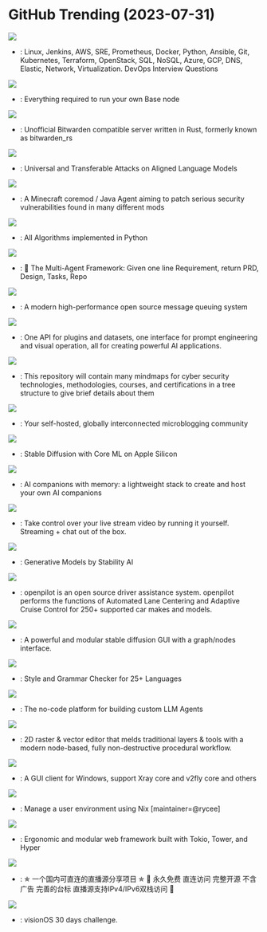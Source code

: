 # GitHub Trending (2023-07-31)

![](https://img.shields.io/badge/Python-New%202-green?style=flat-square&logo=appveyor)
- [](https://github.comundefined): Linux, Jenkins, AWS, SRE, Prometheus, Docker, Python, Ansible, Git, Kubernetes, Terraform, OpenStack, SQL, NoSQL, Azure, GCP, DNS, Elastic, Network, Virtualization. DevOps Interview Questions

![](https://img.shields.io/badge/Shell-New%20354-green?style=flat-square&logo=appveyor)
- [](https://github.comundefined): Everything required to run your own Base node

![](https://img.shields.io/badge/Rust-New%2069-green?style=flat-square&logo=appveyor)
- [](https://github.comundefined): Unofficial Bitwarden compatible server written in Rust, formerly known as bitwarden_rs

![](https://img.shields.io/badge/Python-New%20207-green?style=flat-square&logo=appveyor)
- [](https://github.comundefined): Universal and Transferable Attacks on Aligned Language Models

![](https://img.shields.io/badge/Java-New%2047-green?style=flat-square&logo=appveyor)
- [](https://github.comundefined): A Minecraft coremod / Java Agent aiming to patch serious security vulnerabilities found in many different mods

![](https://img.shields.io/badge/Python-New%2047-green?style=flat-square&logo=appveyor)
- [](https://github.comundefined): All Algorithms implemented in Python

![](https://img.shields.io/badge/Python-New%20460-green?style=flat-square&logo=appveyor)
- [](https://github.comundefined): 🌟 The Multi-Agent Framework: Given one line Requirement, return PRD, Design, Tasks, Repo

![](https://img.shields.io/badge/C%2B%2B-New%20293-green?style=flat-square&logo=appveyor)
- [](https://github.comundefined): A modern high-performance open source message queuing system

![](https://img.shields.io/badge/TypeScript-New%20156-green?style=flat-square&logo=appveyor)
- [](https://github.comundefined): One API for plugins and datasets, one interface for prompt engineering and visual operation, all for creating powerful AI applications.

![](https://img.shields.io/badge/none-New%2033-green?style=flat-square&logo=appveyor)
- [](https://github.comundefined): This repository will contain many mindmaps for cyber security technologies, methodologies, courses, and certifications in a tree structure to give brief details about them

![](https://img.shields.io/badge/Ruby-New%2026-green?style=flat-square&logo=appveyor)
- [](https://github.comundefined): Your self-hosted, globally interconnected microblogging community

![](https://img.shields.io/badge/Python-New%2096-green?style=flat-square&logo=appveyor)
- [](https://github.comundefined): Stable Diffusion with Core ML on Apple Silicon

![](https://img.shields.io/badge/TypeScript-New%20144-green?style=flat-square&logo=appveyor)
- [](https://github.comundefined): AI companions with memory: a lightweight stack to create and host your own AI companions

![](https://img.shields.io/badge/TypeScript-New%2017-green?style=flat-square&logo=appveyor)
- [](https://github.comundefined): Take control over your live stream video by running it yourself. Streaming + chat out of the box.

![](https://img.shields.io/badge/Python-New%20290-green?style=flat-square&logo=appveyor)
- [](https://github.comundefined): Generative Models by Stability AI

![](https://img.shields.io/badge/Python-New%2035-green?style=flat-square&logo=appveyor)
- [](https://github.comundefined): openpilot is an open source driver assistance system. openpilot performs the functions of Automated Lane Centering and Adaptive Cruise Control for 250+ supported car makes and models.

![](https://img.shields.io/badge/Python-New%20187-green?style=flat-square&logo=appveyor)
- [](https://github.comundefined): A powerful and modular stable diffusion GUI with a graph/nodes interface.

![](https://img.shields.io/badge/Java-New%20118-green?style=flat-square&logo=appveyor)
- [](https://github.comundefined): Style and Grammar Checker for 25+ Languages

![](https://img.shields.io/badge/TypeScript-New%2086-green?style=flat-square&logo=appveyor)
- [](https://github.comundefined): The no-code platform for building custom LLM Agents

![](https://img.shields.io/badge/Rust-New%2062-green?style=flat-square&logo=appveyor)
- [](https://github.comundefined): 2D raster & vector editor that melds traditional layers & tools with a modern node-based, fully non-destructive procedural workflow.

![](https://img.shields.io/badge/C%23-New%2037-green?style=flat-square&logo=appveyor)
- [](https://github.comundefined): A GUI client for Windows, support Xray core and v2fly core and others

![](https://img.shields.io/badge/Nix-New%2010-green?style=flat-square&logo=appveyor)
- [](https://github.comundefined): Manage a user environment using Nix [maintainer=@rycee]

![](https://img.shields.io/badge/Rust-New%2033-green?style=flat-square&logo=appveyor)
- [](https://github.comundefined): Ergonomic and modular web framework built with Tokio, Tower, and Hyper

![](https://img.shields.io/badge/HTML-New%2088-green?style=flat-square&logo=appveyor)
- [](https://github.comundefined): ✯ 一个国内可直连的直播源分享项目 ✯ 🔕 永久免费 直连访问 完整开源 不含广告 完善的台标 直播源支持IPv4/IPv6双栈访问 🔕

![](https://img.shields.io/badge/Swift-New%2052-green?style=flat-square&logo=appveyor)
- [](https://github.comundefined): visionOS 30 days challenge.

